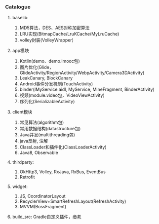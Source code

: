 ### Catalogue

1. baselib: 
    1. MD5算法，DES、AES对称加密算法
    2. LRU实现(BitmapCache/LruKCache/MyLruCache)
    3. volley封装(VolleyWrapper)

2. app模块
    1. Kotlin(demo、demo.imooc包)
    2. 图片优化(Glide，GlideActivity/RegionActivity/WebpActivity/Camera3DActivity) 
    3. LeakCanary, BlockCanary
    4. Android事件分发机制(TouchActivity)
    5. binder(IMyService.aidl, MyService, MineFragment, BinderActivity)
    6. 视频(module.video包，VideoViewActivity)
    7. 序列化(SerializableActivity)

3. client模块
    1. 常见算法(algorithm包)
    2. 常用数据结构(datastructure包)
    3. Java并发(multithreading包)
    4. java反射, 注解
    5. ClassLoader和插件化(ClassLoaderActivity)
    6. Java8, Observable

4. thirdparty: 
    1. OkHttp3, Volley, RxJava, RxBus, EventBus
    2. Retrofit

5. widget: 
    1. JS, CoordinatorLayout
    2. RecyclerView+SmartRefreshLayout(RefreshActivity)
    3. MVVM(BossFragment)

6. build_src: Gradle自定义插件，[参考](https://juejin.im/post/5cce895f51882541e27b0cae)
